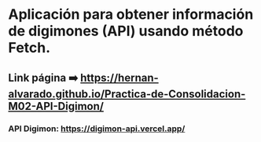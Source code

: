 # Aplicación para obtener información de digimones (API) usando método Fetch.

## Link página ➡️ https://hernan-alvarado.github.io/Practica-de-Consolidacion-M02-API-Digimon/

### API Digimon: https://digimon-api.vercel.app/
